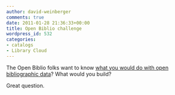 ```yaml
---
author: david-weinberger
comments: true
date: 2011-01-28 21:36:33+00:00
title: Open Biblio challenge
wordpress_id: 532
categories:
- catalogs
- Library Cloud
---
```


The Open Biblio folks want to know [what you would do with open bibliographic data](http://openbiblio.net/challenge/)? What would you build?

Great question.
